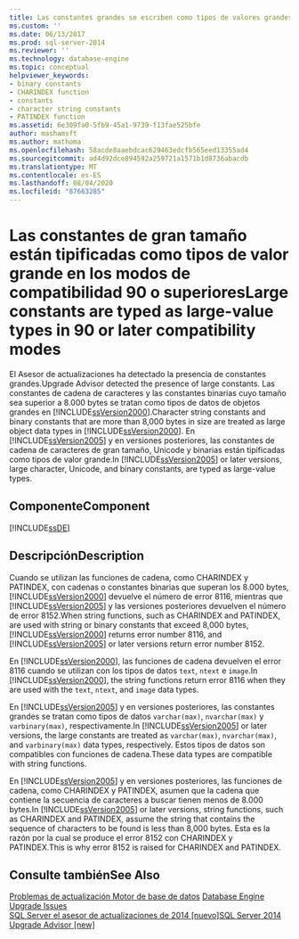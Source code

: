 ```yaml
---
title: Las constantes grandes se escriben como tipos de valores grandes en los modos de compatibilidad 90 o posterior | Microsoft Docs
ms.custom: ''
ms.date: 06/13/2017
ms.prod: sql-server-2014
ms.reviewer: ''
ms.technology: database-engine
ms.topic: conceptual
helpviewer_keywords:
- binary constants
- CHARINDEX function
- constants
- character string constants
- PATINDEX function
ms.assetid: 6e309fa0-5fb9-45a1-9739-f13fae525bfe
author: mashamsft
ms.author: mathoma
ms.openlocfilehash: 58acde8aaebdcac629463edcfb565eed13355ad4
ms.sourcegitcommit: ad4d92dce894592a259721a1571b1d8736abacdb
ms.translationtype: MT
ms.contentlocale: es-ES
ms.lasthandoff: 08/04/2020
ms.locfileid: "87663285"
---
```

# <a name="large-constants-are-typed-as-large-value-types-in-90-or-later-compatibility-modes"></a><span data-ttu-id="ee26a-102">Las constantes de gran tamaño están tipificadas como tipos de valor grande en los modos de compatibilidad 90 o superiores</span><span class="sxs-lookup"><span data-stu-id="ee26a-102">Large constants are typed as large-value types in 90 or later compatibility modes</span></span>
  <span data-ttu-id="ee26a-103">El Asesor de actualizaciones ha detectado la presencia de constantes grandes.</span><span class="sxs-lookup"><span data-stu-id="ee26a-103">Upgrade Advisor detected the presence of large constants.</span></span> <span data-ttu-id="ee26a-104">Las constantes de cadena de caracteres y las constantes binarias cuyo tamaño sea superior a 8.000 bytes se tratan como tipos de datos de objetos grandes en [!INCLUDE[ssVersion2000](../../includes/ssversion2000-md.md)].</span><span class="sxs-lookup"><span data-stu-id="ee26a-104">Character string constants and binary constants that are more than 8,000 bytes in size are treated as large object data types in [!INCLUDE[ssVersion2000](../../includes/ssversion2000-md.md)].</span></span> <span data-ttu-id="ee26a-105">En [!INCLUDE[ssVersion2005](../../includes/ssversion2005-md.md)] y en versiones posteriores, las constantes de cadena de caracteres de gran tamaño, Unicode y binarias están tipificadas como tipos de valor grande.</span><span class="sxs-lookup"><span data-stu-id="ee26a-105">In [!INCLUDE[ssVersion2005](../../includes/ssversion2005-md.md)] or later versions, large character, Unicode, and binary constants, are typed as large-value types.</span></span>  
  
## <a name="component"></a><span data-ttu-id="ee26a-106">Componente</span><span class="sxs-lookup"><span data-stu-id="ee26a-106">Component</span></span>  
 [!INCLUDE[ssDE](../../includes/ssde-md.md)]  
  
## <a name="description"></a><span data-ttu-id="ee26a-107">Descripción</span><span class="sxs-lookup"><span data-stu-id="ee26a-107">Description</span></span>  
 <span data-ttu-id="ee26a-108">Cuando se utilizan las funciones de cadena, como CHARINDEX y PATINDEX, con cadenas o constantes binarias que superan los 8.000 bytes, [!INCLUDE[ssVersion2000](../../includes/ssversion2000-md.md)] devuelve el número de error 8116, mientras que [!INCLUDE[ssVersion2005](../../includes/ssversion2005-md.md)] y las versiones posteriores devuelven el número de error 8152.</span><span class="sxs-lookup"><span data-stu-id="ee26a-108">When string functions, such as CHARINDEX and PATINDEX, are used with string or binary constants that exceed 8,000 bytes, [!INCLUDE[ssVersion2000](../../includes/ssversion2000-md.md)] returns error number 8116, and [!INCLUDE[ssVersion2005](../../includes/ssversion2005-md.md)] or later versions return error number 8152.</span></span>  
  
 <span data-ttu-id="ee26a-109">En [!INCLUDE[ssVersion2000](../../includes/ssversion2000-md.md)], las funciones de cadena devuelven el error 8116 cuando se utilizan con los tipos de datos `text`, `ntext` e `image`.</span><span class="sxs-lookup"><span data-stu-id="ee26a-109">In [!INCLUDE[ssVersion2000](../../includes/ssversion2000-md.md)], the string functions return error 8116 when they are used with the `text`, `ntext`, and `image` data types.</span></span>  
  
 <span data-ttu-id="ee26a-110">En [!INCLUDE[ssVersion2005](../../includes/ssversion2005-md.md)] y en versiones posteriores, las constantes grandes se tratan como tipos de datos `varchar(max)`, `nvarchar(max)` y `varbinary(max)`, respectivamente.</span><span class="sxs-lookup"><span data-stu-id="ee26a-110">In [!INCLUDE[ssVersion2005](../../includes/ssversion2005-md.md)] or later versions, the large constants are treated as `varchar(max)`, `nvarchar(max)`, and `varbinary(max)` data types, respectively.</span></span> <span data-ttu-id="ee26a-111">Estos tipos de datos son compatibles con funciones de cadena.</span><span class="sxs-lookup"><span data-stu-id="ee26a-111">These data types are compatible with string functions.</span></span>  
  
 <span data-ttu-id="ee26a-112">En [!INCLUDE[ssVersion2005](../../includes/ssversion2005-md.md)] y en versiones posteriores, las funciones de cadena, como CHARINDEX y PATINDEX, asumen que la cadena que contiene la secuencia de caracteres a buscar tienen menos de 8.000 bytes.</span><span class="sxs-lookup"><span data-stu-id="ee26a-112">In [!INCLUDE[ssVersion2005](../../includes/ssversion2005-md.md)] or later versions, string functions, such as CHARINDEX and PATINDEX, assume the string that contains the sequence of characters to be found is less than 8,000 bytes.</span></span> <span data-ttu-id="ee26a-113">Esta es la razón por la cual se produce el error 8152 con CHARINDEX y PATINDEX.</span><span class="sxs-lookup"><span data-stu-id="ee26a-113">This is why error 8152 is raised for CHARINDEX and PATINDEX.</span></span>  
  
## <a name="see-also"></a><span data-ttu-id="ee26a-114">Consulte también</span><span class="sxs-lookup"><span data-stu-id="ee26a-114">See Also</span></span>  
 <span data-ttu-id="ee26a-115">[Problemas de actualización Motor de base de datos](../../../2014/sql-server/install/database-engine-upgrade-issues.md) </span><span class="sxs-lookup"><span data-stu-id="ee26a-115">[Database Engine Upgrade Issues](../../../2014/sql-server/install/database-engine-upgrade-issues.md) </span></span>  
 [<span data-ttu-id="ee26a-116">SQL Server el asesor de actualizaciones de 2014 &#91;nuevo&#93;</span><span class="sxs-lookup"><span data-stu-id="ee26a-116">SQL Server 2014 Upgrade Advisor &#91;new&#93;</span></span>](sql-server-2014-upgrade-advisor.md)  
  
  
